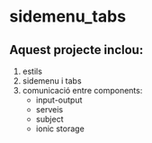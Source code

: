 # sidemenu_tabs

## Aquest projecte inclou:

1. estils
2. sidemenu i tabs
3. comunicació entre components:
    * input-output
    * serveis
    * subject
    * ionic storage
